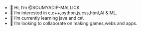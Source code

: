- 👋 Hi, I’m @SOUMYADIP-MALLICK
- 👀 I’m interested in c,c++,python,js,css,html,AI & ML.
- 🌱 I’m currently learning java and c#.
- 💞️ I’m looking to collaborate on making games,webs and apps.

<!---
SOUMYADIP-MALLICK/SOUMYADIP-MALLICK is a ✨ special ✨ repository because its `README.md` (this file) appears on your GitHub profile.
You can click the Preview link to take a look at your changes.
--->
